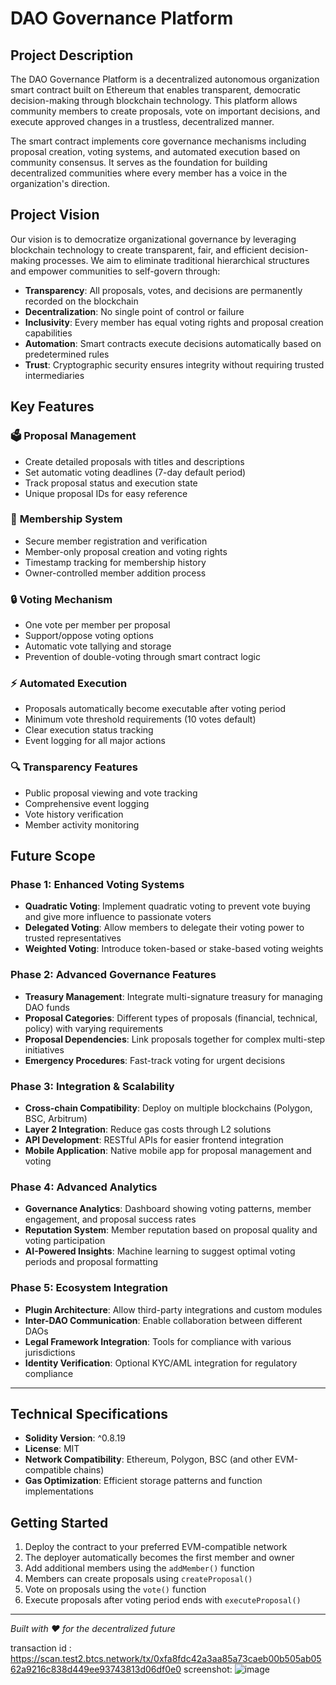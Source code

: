 # DAO Governance Platform

## Project Description

The DAO Governance Platform is a decentralized autonomous organization smart contract built on Ethereum that enables transparent, democratic decision-making through blockchain technology. This platform allows community members to create proposals, vote on important decisions, and execute approved changes in a trustless, decentralized manner.

The smart contract implements core governance mechanisms including proposal creation, voting systems, and automated execution based on community consensus. It serves as the foundation for building decentralized communities where every member has a voice in the organization's direction.

## Project Vision

Our vision is to democratize organizational governance by leveraging blockchain technology to create transparent, fair, and efficient decision-making processes. We aim to eliminate traditional hierarchical structures and empower communities to self-govern through:

- **Transparency**: All proposals, votes, and decisions are permanently recorded on the blockchain
- **Decentralization**: No single point of control or failure
- **Inclusivity**: Every member has equal voting rights and proposal creation capabilities
- **Automation**: Smart contracts execute decisions automatically based on predetermined rules
- **Trust**: Cryptographic security ensures integrity without requiring trusted intermediaries

## Key Features

### 🗳️ **Proposal Management**
- Create detailed proposals with titles and descriptions
- Set automatic voting deadlines (7-day default period)
- Track proposal status and execution state
- Unique proposal IDs for easy reference

### 👥 **Membership System**
- Secure member registration and verification
- Member-only proposal creation and voting rights
- Timestamp tracking for membership history
- Owner-controlled member addition process

### 🔒 **Voting Mechanism**
- One vote per member per proposal
- Support/oppose voting options
- Automatic vote tallying and storage
- Prevention of double-voting through smart contract logic

### ⚡ **Automated Execution**
- Proposals automatically become executable after voting period
- Minimum vote threshold requirements (10 votes default)
- Clear execution status tracking
- Event logging for all major actions

### 🔍 **Transparency Features**
- Public proposal viewing and vote tracking
- Comprehensive event logging
- Vote history verification
- Member activity monitoring

## Future Scope

### Phase 1: Enhanced Voting Systems
- **Quadratic Voting**: Implement quadratic voting to prevent vote buying and give more influence to passionate voters
- **Delegated Voting**: Allow members to delegate their voting power to trusted representatives
- **Weighted Voting**: Introduce token-based or stake-based voting weights

### Phase 2: Advanced Governance Features
- **Treasury Management**: Integrate multi-signature treasury for managing DAO funds
- **Proposal Categories**: Different types of proposals (financial, technical, policy) with varying requirements
- **Proposal Dependencies**: Link proposals together for complex multi-step initiatives
- **Emergency Procedures**: Fast-track voting for urgent decisions

### Phase 3: Integration & Scalability
- **Cross-chain Compatibility**: Deploy on multiple blockchains (Polygon, BSC, Arbitrum)
- **Layer 2 Integration**: Reduce gas costs through L2 solutions
- **API Development**: RESTful APIs for easier frontend integration
- **Mobile Application**: Native mobile app for proposal management and voting

### Phase 4: Advanced Analytics
- **Governance Analytics**: Dashboard showing voting patterns, member engagement, and proposal success rates
- **Reputation System**: Member reputation based on proposal quality and voting participation
- **AI-Powered Insights**: Machine learning to suggest optimal voting periods and proposal formatting

### Phase 5: Ecosystem Integration
- **Plugin Architecture**: Allow third-party integrations and custom modules
- **Inter-DAO Communication**: Enable collaboration between different DAOs
- **Legal Framework Integration**: Tools for compliance with various jurisdictions
- **Identity Verification**: Optional KYC/AML integration for regulatory compliance

---

## Technical Specifications

- **Solidity Version**: ^0.8.19
- **License**: MIT
- **Network Compatibility**: Ethereum, Polygon, BSC (and other EVM-compatible chains)
- **Gas Optimization**: Efficient storage patterns and function implementations

## Getting Started

1. Deploy the contract to your preferred EVM-compatible network
2. The deployer automatically becomes the first member and owner
3. Add additional members using the `addMember()` function
4. Members can create proposals using `createProposal()`
5. Vote on proposals using the `vote()` function
6. Execute proposals after voting period ends with `executeProposal()`

---

*Built with ❤️ for the decentralized future*

transaction id : https://scan.test2.btcs.network/tx/0xfa8fdc42a3aa85a73caeb00b505ab0562a9216c838d449ee93743813d06df0e0
screenshot:  ![image](https://github.com/user-attachments/assets/ad283df2-8388-43e5-b088-d3c7048b50db)
